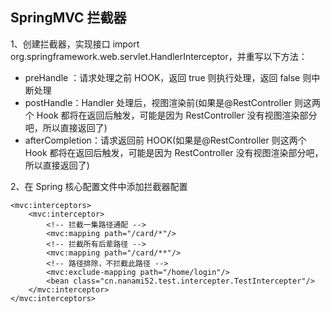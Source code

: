 ## SpringMVC 拦截器

1、创建拦截器，实现接口 import org.springframework.web.servlet.HandlerInterceptor，并重写以下方法：

- preHandle ：请求处理之前 HOOK，返回 true 则执行处理，返回 false 则中断处理
- postHandle：Handler 处理后，视图渲染前(如果是@RestController 则这两个 Hook 都将在返回后触发，可能是因为 RestController 没有视图渲染部分吧，所以直接返回了)
- afterCompletion：请求返回前 HOOK(如果是@RestController 则这两个 Hook 都将在返回后触发，可能是因为 RestController 没有视图渲染部分吧，所以直接返回了)

2、在 Spring 核心配置文件中添加拦截器配置

    <mvc:interceptors>
        <mvc:interceptor>
            <!-- 拦截一集路径通配 -->
            <mvc:mapping path="/card/*"/>
            <!-- 拦截所有后辈路径 -->
            <mvc:mapping path="/card/**"/>
            <!-- 路径排除，不拦截此路径 -->
            <mvc:exclude-mapping path="/home/login"/>
            <bean class="cn.nanami52.test.intercepter.TestIntercepter"/>
        </mvc:interceptor>
    </mvc:interceptors>
